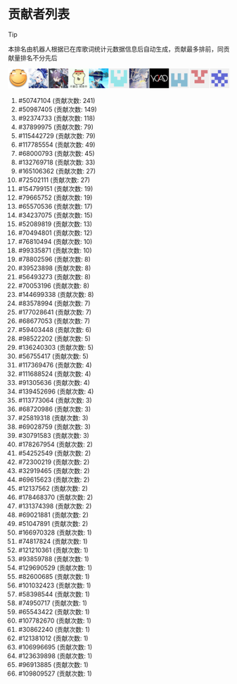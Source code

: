 # 贡献者列表

> [!TIP]
> 本排名由机器人根据已在库歌词统计元数据信息后自动生成，贡献最多排前，同贡献量排名不分先后

![贡献者头像画廊](./CONTRIBUTORS.svg)

1. #50747104 (贡献次数: 241)
2. #50987405 (贡献次数: 149)
3. #92374733 (贡献次数: 118)
4. #37899975 (贡献次数: 79)
5. #115442729 (贡献次数: 79)
6. #117785554 (贡献次数: 49)
7. #68000793 (贡献次数: 45)
8. #132769718 (贡献次数: 33)
9. #165106362 (贡献次数: 27)
10. #72502111 (贡献次数: 27)
11. #154799151 (贡献次数: 19)
12. #79665752 (贡献次数: 19)
13. #65570536 (贡献次数: 17)
14. #34237075 (贡献次数: 15)
15. #52089819 (贡献次数: 13)
16. #70494801 (贡献次数: 12)
17. #76810494 (贡献次数: 10)
18. #99335871 (贡献次数: 10)
19. #78802596 (贡献次数: 8)
20. #39523898 (贡献次数: 8)
21. #56493273 (贡献次数: 8)
22. #70053196 (贡献次数: 8)
23. #144699338 (贡献次数: 8)
24. #83578994 (贡献次数: 7)
25. #177028641 (贡献次数: 7)
26. #68677053 (贡献次数: 7)
27. #59403448 (贡献次数: 6)
28. #98522202 (贡献次数: 5)
29. #136240303 (贡献次数: 5)
30. #56755417 (贡献次数: 5)
31. #117369476 (贡献次数: 4)
32. #111688524 (贡献次数: 4)
33. #91305636 (贡献次数: 4)
34. #139452696 (贡献次数: 4)
35. #113773064 (贡献次数: 3)
36. #68720986 (贡献次数: 3)
37. #25819318 (贡献次数: 3)
38. #69028759 (贡献次数: 3)
39. #30791583 (贡献次数: 3)
40. #178267954 (贡献次数: 2)
41. #54252549 (贡献次数: 2)
42. #72300219 (贡献次数: 2)
43. #32919465 (贡献次数: 2)
44. #69615623 (贡献次数: 2)
45. #12137562 (贡献次数: 2)
46. #178468370 (贡献次数: 2)
47. #131374398 (贡献次数: 2)
48. #69021881 (贡献次数: 2)
49. #51047891 (贡献次数: 2)
50. #166970328 (贡献次数: 1)
51. #74817824 (贡献次数: 1)
52. #121210361 (贡献次数: 1)
53. #93859788 (贡献次数: 1)
54. #129690529 (贡献次数: 1)
55. #82600685 (贡献次数: 1)
56. #101032423 (贡献次数: 1)
57. #58398544 (贡献次数: 1)
58. #74950717 (贡献次数: 1)
59. #65543422 (贡献次数: 1)
60. #107782670 (贡献次数: 1)
61. #30862240 (贡献次数: 1)
62. #121381012 (贡献次数: 1)
63. #106996695 (贡献次数: 1)
64. #123639898 (贡献次数: 1)
65. #96913885 (贡献次数: 1)
66. #109809527 (贡献次数: 1)
